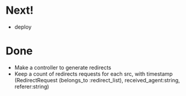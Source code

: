 # Next!

* deploy

# Done

* Make a controller to generate redirects
* Keep a count of redirects requests for each src, with timestamp (RedirectRequest (belongs_to :redirect_list), received_agent:string, referer:string)

